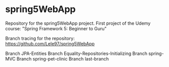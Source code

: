 # spring5WebApp
Repository for the spring5WebApp project. First project of the Udemy course: "Spring Framework 5: Beginner to Guru"

Branch tracing for the repository: https://github.com/Lele97/spring5WebApp

Branch JPA-Entities
Branch Equality-Repositories-Initializing
Branch spring-MVC
Branch spring-pet-clinic
Branch last-branch

